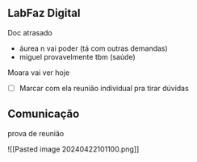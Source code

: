## LabFaz Digital
Doc atrasado
- áurea n vai poder (tá com outras demandas)
- miguel provavelmente tbm (saúde)

Moara vai ver hoje
- [ ] Marcar com ela reunião individual pra tirar dúvidas

## Comunicação

prova de reunião

![[Pasted image 20240422101100.png]]